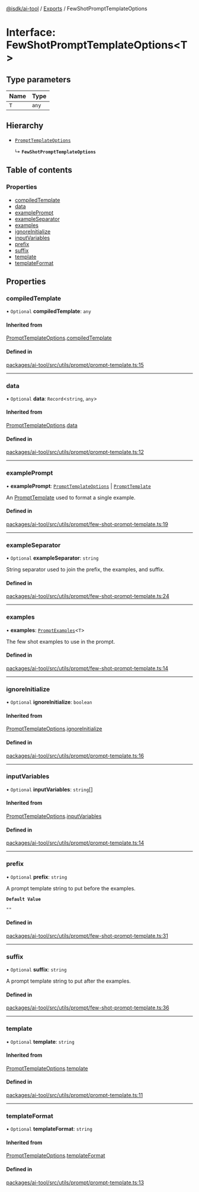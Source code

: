 [@isdk/ai-tool](../README.md) / [Exports](../modules.md) / FewShotPromptTemplateOptions

# Interface: FewShotPromptTemplateOptions\<T\>

## Type parameters

| Name | Type |
| :------ | :------ |
| `T` | `any` |

## Hierarchy

- [`PromptTemplateOptions`](PromptTemplateOptions.md)

  ↳ **`FewShotPromptTemplateOptions`**

## Table of contents

### Properties

- [compiledTemplate](FewShotPromptTemplateOptions.md#compiledtemplate)
- [data](FewShotPromptTemplateOptions.md#data)
- [examplePrompt](FewShotPromptTemplateOptions.md#exampleprompt)
- [exampleSeparator](FewShotPromptTemplateOptions.md#exampleseparator)
- [examples](FewShotPromptTemplateOptions.md#examples)
- [ignoreInitialize](FewShotPromptTemplateOptions.md#ignoreinitialize)
- [inputVariables](FewShotPromptTemplateOptions.md#inputvariables)
- [prefix](FewShotPromptTemplateOptions.md#prefix)
- [suffix](FewShotPromptTemplateOptions.md#suffix)
- [template](FewShotPromptTemplateOptions.md#template)
- [templateFormat](FewShotPromptTemplateOptions.md#templateformat)

## Properties

### compiledTemplate

• `Optional` **compiledTemplate**: `any`

#### Inherited from

[PromptTemplateOptions](PromptTemplateOptions.md).[compiledTemplate](PromptTemplateOptions.md#compiledtemplate)

#### Defined in

[packages/ai-tool/src/utils/prompt/prompt-template.ts:15](https://github.com/isdk/ai-tool.js/blob/0f8a4d4a5fd2f372072a81ed0b281e2d8d5796f1/src/utils/prompt/prompt-template.ts#L15)

___

### data

• `Optional` **data**: `Record`\<`string`, `any`\>

#### Inherited from

[PromptTemplateOptions](PromptTemplateOptions.md).[data](PromptTemplateOptions.md#data)

#### Defined in

[packages/ai-tool/src/utils/prompt/prompt-template.ts:12](https://github.com/isdk/ai-tool.js/blob/0f8a4d4a5fd2f372072a81ed0b281e2d8d5796f1/src/utils/prompt/prompt-template.ts#L12)

___

### examplePrompt

• **examplePrompt**: [`PromptTemplateOptions`](PromptTemplateOptions.md) \| [`PromptTemplate`](../classes/PromptTemplate.md)

An [PromptTemplate](../classes/PromptTemplate.md) used to format a single example.

#### Defined in

[packages/ai-tool/src/utils/prompt/few-shot-prompt-template.ts:19](https://github.com/isdk/ai-tool.js/blob/0f8a4d4a5fd2f372072a81ed0b281e2d8d5796f1/src/utils/prompt/few-shot-prompt-template.ts#L19)

___

### exampleSeparator

• `Optional` **exampleSeparator**: `string`

String separator used to join the prefix, the examples, and suffix.

#### Defined in

[packages/ai-tool/src/utils/prompt/few-shot-prompt-template.ts:24](https://github.com/isdk/ai-tool.js/blob/0f8a4d4a5fd2f372072a81ed0b281e2d8d5796f1/src/utils/prompt/few-shot-prompt-template.ts#L24)

___

### examples

• **examples**: [`PromptExamples`](../modules.md#promptexamples)\<`T`\>

The few shot examples to use in the prompt.

#### Defined in

[packages/ai-tool/src/utils/prompt/few-shot-prompt-template.ts:14](https://github.com/isdk/ai-tool.js/blob/0f8a4d4a5fd2f372072a81ed0b281e2d8d5796f1/src/utils/prompt/few-shot-prompt-template.ts#L14)

___

### ignoreInitialize

• `Optional` **ignoreInitialize**: `boolean`

#### Inherited from

[PromptTemplateOptions](PromptTemplateOptions.md).[ignoreInitialize](PromptTemplateOptions.md#ignoreinitialize)

#### Defined in

[packages/ai-tool/src/utils/prompt/prompt-template.ts:16](https://github.com/isdk/ai-tool.js/blob/0f8a4d4a5fd2f372072a81ed0b281e2d8d5796f1/src/utils/prompt/prompt-template.ts#L16)

___

### inputVariables

• `Optional` **inputVariables**: `string`[]

#### Inherited from

[PromptTemplateOptions](PromptTemplateOptions.md).[inputVariables](PromptTemplateOptions.md#inputvariables)

#### Defined in

[packages/ai-tool/src/utils/prompt/prompt-template.ts:14](https://github.com/isdk/ai-tool.js/blob/0f8a4d4a5fd2f372072a81ed0b281e2d8d5796f1/src/utils/prompt/prompt-template.ts#L14)

___

### prefix

• `Optional` **prefix**: `string`

A prompt template string to put before the examples.

**`Default Value`**

`""`

#### Defined in

[packages/ai-tool/src/utils/prompt/few-shot-prompt-template.ts:31](https://github.com/isdk/ai-tool.js/blob/0f8a4d4a5fd2f372072a81ed0b281e2d8d5796f1/src/utils/prompt/few-shot-prompt-template.ts#L31)

___

### suffix

• `Optional` **suffix**: `string`

A prompt template string to put after the examples.

#### Defined in

[packages/ai-tool/src/utils/prompt/few-shot-prompt-template.ts:36](https://github.com/isdk/ai-tool.js/blob/0f8a4d4a5fd2f372072a81ed0b281e2d8d5796f1/src/utils/prompt/few-shot-prompt-template.ts#L36)

___

### template

• `Optional` **template**: `string`

#### Inherited from

[PromptTemplateOptions](PromptTemplateOptions.md).[template](PromptTemplateOptions.md#template)

#### Defined in

[packages/ai-tool/src/utils/prompt/prompt-template.ts:11](https://github.com/isdk/ai-tool.js/blob/0f8a4d4a5fd2f372072a81ed0b281e2d8d5796f1/src/utils/prompt/prompt-template.ts#L11)

___

### templateFormat

• `Optional` **templateFormat**: `string`

#### Inherited from

[PromptTemplateOptions](PromptTemplateOptions.md).[templateFormat](PromptTemplateOptions.md#templateformat)

#### Defined in

[packages/ai-tool/src/utils/prompt/prompt-template.ts:13](https://github.com/isdk/ai-tool.js/blob/0f8a4d4a5fd2f372072a81ed0b281e2d8d5796f1/src/utils/prompt/prompt-template.ts#L13)
